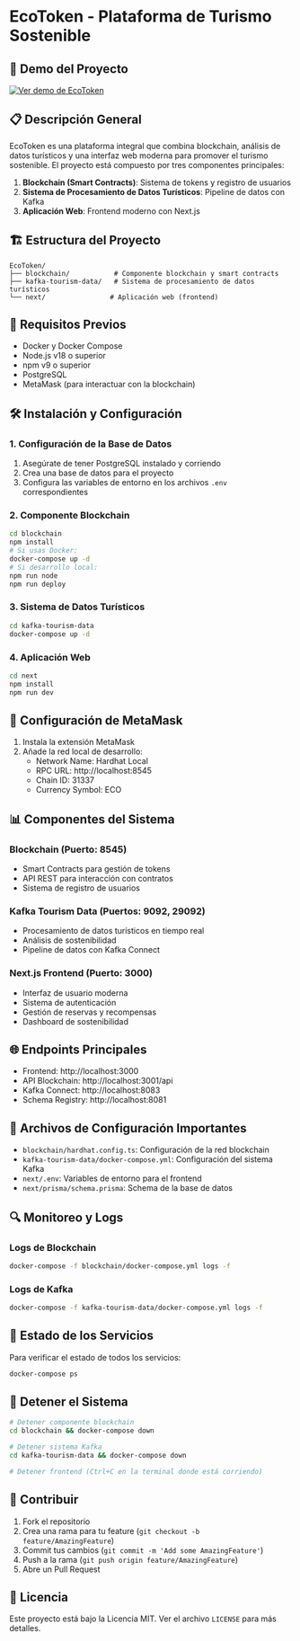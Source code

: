 # EcoToken - Plataforma de Turismo Sostenible

## 🎥 Demo del Proyecto

[![Ver demo de EcoToken](https://i.imgur.com/YfOdJvD.png)](https://drive.google.com/file/d/1ROZjlSTtQHTC5BV8-Uh0SgzVis1bESbV/view?usp=sharing)

## 📋 Descripción General
EcoToken es una plataforma integral que combina blockchain, análisis de datos turísticos y una interfaz web moderna para promover el turismo sostenible. El proyecto está compuesto por tres componentes principales:

1. **Blockchain (Smart Contracts)**: Sistema de tokens y registro de usuarios
2. **Sistema de Procesamiento de Datos Turísticos**: Pipeline de datos con Kafka
3. **Aplicación Web**: Frontend moderno con Next.js

## 🏗️ Estructura del Proyecto

```
EcoToken/
├── blockchain/           # Componente blockchain y smart contracts
├── kafka-tourism-data/   # Sistema de procesamiento de datos turísticos
└── next/                # Aplicación web (frontend)
```

## 🚀 Requisitos Previos

- Docker y Docker Compose
- Node.js v18 o superior
- npm v9 o superior
- PostgreSQL
- MetaMask (para interactuar con la blockchain)

## 🛠️ Instalación y Configuración

### 1. Configuración de la Base de Datos

1. Asegúrate de tener PostgreSQL instalado y corriendo
2. Crea una base de datos para el proyecto
3. Configura las variables de entorno en los archivos `.env` correspondientes

### 2. Componente Blockchain

```bash
cd blockchain
npm install
# Si usas Docker:
docker-compose up -d
# Si desarrollo local:
npm run node
npm run deploy
```

### 3. Sistema de Datos Turísticos

```bash
cd kafka-tourism-data
docker-compose up -d
```

### 4. Aplicación Web

```bash
cd next
npm install
npm run dev
```

## 🔧 Configuración de MetaMask

1. Instala la extensión MetaMask
2. Añade la red local de desarrollo:
   - Network Name: Hardhat Local
   - RPC URL: http://localhost:8545
   - Chain ID: 31337
   - Currency Symbol: ECO

## 📊 Componentes del Sistema

### Blockchain (Puerto: 8545)
- Smart Contracts para gestión de tokens
- API REST para interacción con contratos
- Sistema de registro de usuarios

### Kafka Tourism Data (Puertos: 9092, 29092)
- Procesamiento de datos turísticos en tiempo real
- Análisis de sostenibilidad
- Pipeline de datos con Kafka Connect

### Next.js Frontend (Puerto: 3000)
- Interfaz de usuario moderna
- Sistema de autenticación
- Gestión de reservas y recompensas
- Dashboard de sostenibilidad

## 🌐 Endpoints Principales

- Frontend: http://localhost:3000
- API Blockchain: http://localhost:3001/api
- Kafka Connect: http://localhost:8083
- Schema Registry: http://localhost:8081

## 📝 Archivos de Configuración Importantes

- `blockchain/hardhat.config.ts`: Configuración de la red blockchain
- `kafka-tourism-data/docker-compose.yml`: Configuración del sistema Kafka
- `next/.env`: Variables de entorno para el frontend
- `next/prisma/schema.prisma`: Schema de la base de datos

## 🔍 Monitoreo y Logs

### Logs de Blockchain
```bash
docker-compose -f blockchain/docker-compose.yml logs -f
```

### Logs de Kafka
```bash
docker-compose -f kafka-tourism-data/docker-compose.yml logs -f
```

## 🚦 Estado de los Servicios

Para verificar el estado de todos los servicios:
```bash
docker-compose ps
```

## 🛑 Detener el Sistema

```bash
# Detener componente blockchain
cd blockchain && docker-compose down

# Detener sistema Kafka
cd kafka-tourism-data && docker-compose down

# Detener frontend (Ctrl+C en la terminal donde está corriendo)
```

## 🤝 Contribuir

1. Fork el repositorio
2. Crea una rama para tu feature (`git checkout -b feature/AmazingFeature`)
3. Commit tus cambios (`git commit -m 'Add some AmazingFeature'`)
4. Push a la rama (`git push origin feature/AmazingFeature`)
5. Abre un Pull Request

## 📄 Licencia

Este proyecto está bajo la Licencia MIT. Ver el archivo `LICENSE` para más detalles.
